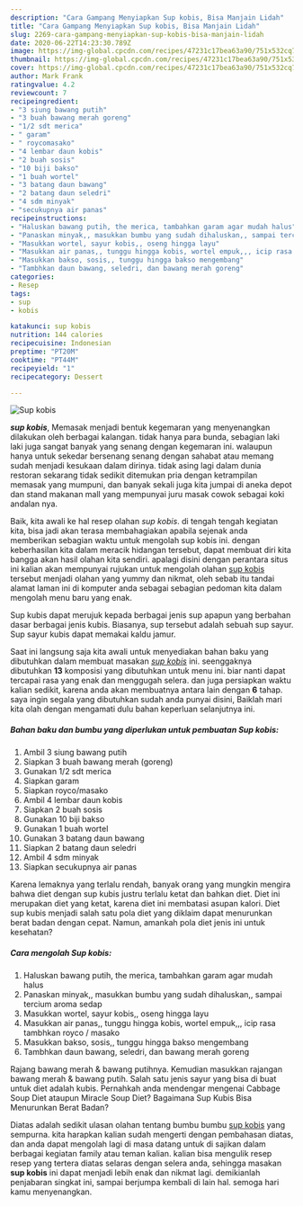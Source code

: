 ```yaml
---
description: "Cara Gampang Menyiapkan Sup kobis, Bisa Manjain Lidah"
title: "Cara Gampang Menyiapkan Sup kobis, Bisa Manjain Lidah"
slug: 2269-cara-gampang-menyiapkan-sup-kobis-bisa-manjain-lidah
date: 2020-06-22T14:23:30.789Z
image: https://img-global.cpcdn.com/recipes/47231c17bea63a90/751x532cq70/sup-kobis-foto-resep-utama.jpg
thumbnail: https://img-global.cpcdn.com/recipes/47231c17bea63a90/751x532cq70/sup-kobis-foto-resep-utama.jpg
cover: https://img-global.cpcdn.com/recipes/47231c17bea63a90/751x532cq70/sup-kobis-foto-resep-utama.jpg
author: Mark Frank
ratingvalue: 4.2
reviewcount: 7
recipeingredient:
- "3 siung bawang putih"
- "3 buah bawang merah goreng"
- "1/2 sdt merica"
- " garam"
- " roycomasako"
- "4 lembar daun kobis"
- "2 buah sosis"
- "10 biji bakso"
- "1 buah wortel"
- "3 batang daun bawang"
- "2 batang daun seledri"
- "4 sdm minyak"
- "secukupnya air panas"
recipeinstructions:
- "Haluskan bawang putih, the merica, tambahkan garam agar mudah halus"
- "Panaskan minyak,, masukkan bumbu yang sudah dihaluskan,, sampai tercium aroma sedap"
- "Masukkan wortel, sayur kobis,, oseng hingga layu"
- "Masukkan air panas,, tunggu hingga kobis, wortel empuk,,, icip rasa tambhkan royco / masako"
- "Masukkan bakso, sosis,, tunggu hingga bakso mengembang"
- "Tambhkan daun bawang, seledri, dan bawang merah goreng"
categories:
- Resep
tags:
- sup
- kobis

katakunci: sup kobis 
nutrition: 144 calories
recipecuisine: Indonesian
preptime: "PT20M"
cooktime: "PT44M"
recipeyield: "1"
recipecategory: Dessert

---
```



![Sup kobis](https://img-global.cpcdn.com/recipes/47231c17bea63a90/751x532cq70/sup-kobis-foto-resep-utama.jpg)

<b><i>sup kobis</i></b>, Memasak menjadi bentuk kegemaran yang menyenangkan dilakukan oleh berbagai kalangan. tidak hanya para bunda, sebagian laki laki juga sangat banyak yang senang dengan kegemaran ini. walaupun hanya untuk sekedar bersenang senang dengan sahabat atau memang sudah menjadi kesukaan dalam dirinya. tidak asing lagi dalam dunia restoran sekarang tidak sedikit ditemukan pria dengan ketrampilan memasak yang mumpuni, dan banyak sekali juga kita jumpai di aneka depot dan stand makanan mall yang mempunyai juru masak cowok sebagai koki andalan nya.

Baik, kita awali ke hal resep olahan <i>sup kobis</i>. di tengah tengah kegiatan kita, bisa jadi akan terasa membahagiakan apabila sejenak anda memberikan sebagian waktu untuk mengolah sup kobis ini. dengan keberhasilan kita dalam meracik hidangan tersebut, dapat membuat diri kita bangga akan hasil olahan kita sendiri. apalagi disini dengan perantara situs ini kalian akan mempunyai rujukan untuk mengolah olahan <u>sup kobis</u> tersebut menjadi olahan yang yummy dan nikmat, oleh sebab itu tandai alamat laman ini di komputer anda sebagai sebagian pedoman kita dalam mengolah menu baru yang enak.

Sup kubis dapat merujuk kepada berbagai jenis sup apapun yang berbahan dasar berbagai jenis kubis. Biasanya, sup tersebut adalah sebuah sup sayur. Sup sayur kubis dapat memakai kaldu jamur.


Saat ini langsung saja kita awali untuk menyediakan bahan baku yang dibutuhkan dalam membuat masakan <u><i>sup kobis</i></u> ini. seenggaknya dibutuhkan <b>13</b> komposisi yang dibutuhkan untuk menu ini. biar nanti dapat tercapai rasa yang enak dan menggugah selera. dan juga persiapkan waktu kalian sedikit, karena anda akan membuatnya antara lain dengan <b>6</b> tahap. saya ingin segala yang dibutuhkan sudah anda punyai disini, Baiklah mari kita olah dengan mengamati dulu bahan keperluan selanjutnya ini.

<!--inarticleads1-->

##### Bahan baku dan bumbu yang diperlukan untuk pembuatan Sup kobis:

1. Ambil 3 siung bawang putih
1. Siapkan 3 buah bawang merah (goreng)
1. Gunakan 1/2 sdt merica
1. Siapkan  garam
1. Siapkan  royco/masako
1. Ambil 4 lembar daun kobis
1. Siapkan 2 buah sosis
1. Gunakan 10 biji bakso
1. Gunakan 1 buah wortel
1. Gunakan 3 batang daun bawang
1. Siapkan 2 batang daun seledri
1. Ambil 4 sdm minyak
1. Siapkan secukupnya air panas


Karena lemaknya yang terlalu rendah, banyak orang yang mungkin mengira bahwa diet dengan sup kubis justru terlalu ketat dan bahkan diet. Diet ini merupakan diet yang ketat, karena diet ini membatasi asupan kalori. Diet sup kubis menjadi salah satu pola diet yang diklaim dapat menurunkan berat badan dengan cepat. Namun, amankah pola diet jenis ini untuk kesehatan? 

<!--inarticleads2-->

##### Cara mengolah Sup kobis:

1. Haluskan bawang putih, the merica, tambahkan garam agar mudah halus
1. Panaskan minyak,, masukkan bumbu yang sudah dihaluskan,, sampai tercium aroma sedap
1. Masukkan wortel, sayur kobis,, oseng hingga layu
1. Masukkan air panas,, tunggu hingga kobis, wortel empuk,,, icip rasa tambhkan royco / masako
1. Masukkan bakso, sosis,, tunggu hingga bakso mengembang
1. Tambhkan daun bawang, seledri, dan bawang merah goreng


Rajang bawang merah &amp; bawang putihnya. Kemudian masukkan rajangan bawang merah &amp; bawang putih. Salah satu jenis sayur yang bisa di buat untuk diet adalah kubis. Pernahkah anda mendengar mengenai Cabbage Soup Diet ataupun Miracle Soup Diet? Bagaimana Sup Kubis Bisa Menurunkan Berat Badan? 

Diatas adalah sedikit ulasan olahan tentang bumbu bumbu <u>sup kobis</u> yang sempurna. kita harapkan kalian sudah mengerti dengan pembahasan diatas, dan anda dapat mengolah lagi di masa datang untuk di sajikan dalam berbagai kegiatan family atau teman kalian. kalian bisa mengulik resep resep yang tertera diatas selaras dengan selera anda, sehingga masakan <b>sup kobis</b> ini dapat menjadi lebih enak dan nikmat lagi. demikianlah penjabaran singkat ini, sampai berjumpa kembali di lain hal. semoga hari kamu menyenangkan.
